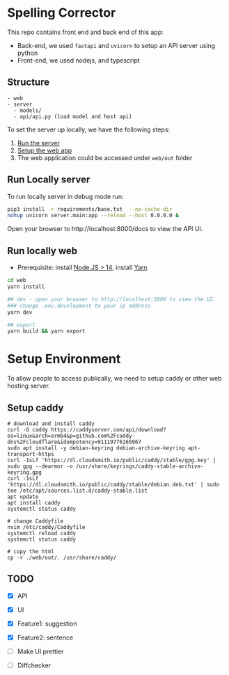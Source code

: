 # Spelling Corrector

This repo contains front end and back end of this app:
- Back-end, we used `fastapi` and `uvicorn` to setup an API server using python
- Front-end, we used nodejs, and typescript

## Structure
```
- web
- server
  - models/
  - api/api.py (load model and host api)
```

To set the server up locally, we have the following steps:
1) [Run the server](#run-locally-server)
2) [Setup the web app](#run-locally-web)
3) The web application could be accessed under `web/out` folder

## Run Locally server

To run locally server in debug mode run:

``` bash
pip3 install -r requirements/base.txt  --no-cache-dir
nohup uvicorn server.main:app --reload --host 0.0.0.0 &
```
Open your browser to http://localhost:8000/docs to view the API UI.

## Run locally web

 * Prerequisite: install [Node.JS > 14](https://nodejs.org/en/download/package-manager/), install [Yarn](https://classic.yarnpkg.com/lang/en/docs/install/#mac-stable)
``` bash
cd web
yarn install

## dev - open your browser to http://localhost:3000 to view the UI.
### change .env.development to your ip address
yarn dev

## export 
yarn build && yarn export
```

# Setup Environment

To allow people to access publically, we need to setup caddy or other web hosting server.

## Setup caddy
```
# download and install caddy
curl -O caddy https://caddyserver.com/api/download?os=linux&arch=arm64&p=github.com%2Fcaddy-dns%2Fcloudflare&idempotency=91119776165967
sudo apt install -y debian-keyring debian-archive-keyring apt-transport-https
curl -1sLf 'https://dl.cloudsmith.io/public/caddy/stable/gpg.key' | sudo gpg --dearmor -o /usr/share/keyrings/caddy-stable-archive-keyring.gpg
curl -1sLf 'https://dl.cloudsmith.io/public/caddy/stable/debian.deb.txt' | sudo tee /etc/apt/sources.list.d/caddy-stable.list
apt update
apt install caddy
systemctl status caddy

# change Caddyfile
nvim /etc/caddy/Caddyfile
systemctl reload caddy
systemctl status caddy

# copy the html
cp -r ./web/out/. /usr/share/caddy/
```



  

## TODO
- [x] API
- [x] UI
- [x] Feature1: suggestion
- [x] Feature2: sentence
- [ ] Make UI prettier
- [ ] Diffchecker



